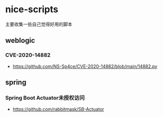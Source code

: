 # nice-scripts
主要收集一些自己觉得好用的脚本


## weblogic

### CVE-2020-14882
- https://github.com/NS-Sp4ce/CVE-2020-14882/blob/main/14882.py


## spring

### Spring Boot Actuator未授权访问
- https://github.com/rabbitmask/SB-Actuator

